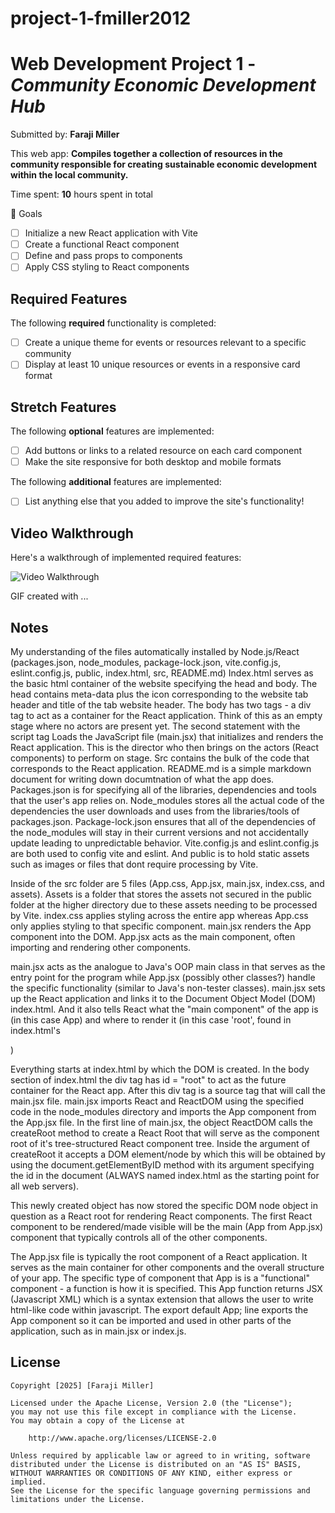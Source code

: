 # project-1-fmiller2012

# Web Development Project 1 - *Community Economic Development Hub*

Submitted by: **Faraji Miller**

This web app: **Compiles together a collection of resources in the community responsible for creating sustainable economic development within the local community.**

Time spent: **10** hours spent in total

🎯 Goals
- [ ] Initialize a new React application with Vite
- [ ] Create a functional React component
- [ ] Define and pass props to components
- [ ] Apply CSS styling to React components

## Required Features

The following **required** functionality is completed:

- [ ] Create a unique theme for events or resources relevant to a specific community
- [ ] Display at least 10 unique resources or events in a responsive card format

## Stretch Features

The following **optional** features are implemented:

- [ ] Add buttons or links to a related resource on each card component
- [ ] Make the site responsive for both desktop and mobile formats

The following **additional** features are implemented:

* [ ] List anything else that you added to improve the site's functionality!

## Video Walkthrough

Here's a walkthrough of implemented required features:

<img src='http://i.imgur.com/link/to/your/gif/file.gif' title='Video Walkthrough' width='' alt='Video Walkthrough' />

<!-- Replace this with whatever GIF tool you used! -->
GIF created with ...  
<!-- Recommended tools:
[Kap](https://getkap.co/) for macOS
[ScreenToGif](https://www.screentogif.com/) for Windows
[peek](https://github.com/phw/peek) for Linux. -->

## Notes

My understanding of the files automatically installed by Node.js/React (packages.json, node_modules, package-lock.json, vite.config.js, eslint.config.js, public, index.html, src, README.md)
Index.html serves as the basic html container of the website specifying the head and body. The head contains meta-data plus the icon corresponding to the website tab header and title of the tab website header. The body has two tags - a div tag to act as a container for the React application. Think of this as an empty stage where no actors are present yet. The second statement with the script tag Loads the JavaScript file (main.jsx) that initializes and renders the React application. This is the director who then brings on the actors (React components) to perform on stage.
Src contains the bulk of the code that corresponds to the React application.
README.md is a simple markdown document for writing down documtnation of what the app does.
Packages.json is for specifying all of the libraries, dependencies and tools that the user's app relies on. Node_modules stores all the actual code of the dependencies the user downloads and uses from the libraries/tools of packages.json. Package-lock.json ensures that all of the dependencies of the node_modules will stay in their current versions and not accidentally update leading to unpredictable behavior. Vite.config.js and eslint.config.js are both used to config vite and eslint. And public is to hold static assets such as images or files that dont require processing by Vite.

Inside of the src folder are 5 files (App.css, App.jsx, main.jsx, index.css, and assets). Assets is a folder that stores the assets not secured in the public folder at the higher directory due to these assets needing to be processed by Vite. index.css applies styling across the entire app whereas App.css only applies styling to that specific component. main.jsx renders the App component into the DOM. App.jsx acts as the main component, often importing and rendering other components.

main.jsx acts as the analogue to Java's OOP main class in that serves as the entry point for the program while App.jsx (possibly other classes?) handle the specific functionality (similar to Java's non-tester classes). main.jsx sets up the React application and links it to the Document Object Model (DOM) index.html. And it also tells React what the "main component" of the app is (in this case App) and where to render it (in this case 'root', found in index.html's <div id = "root">)

Everything starts at index.html by which the DOM is created. In the body section of index.html the div tag has id = "root" to act as the future container for the React app. After this div tag is a source tag that will call the main.jsx file. main.jsx imports React and ReactDOM using the specified code in the node_modules directory and imports the App component from the App.jsx file. In the first line of main.jsx, the object ReactDOM calls the createRoot method to create a React Root that will serve as the component root of it's tree-structured React component tree. Inside the argument of createRoot it accepts a DOM element/node by which this will be obtained by using the document.getElementByID method with its argument specifying the id in the document (ALWAYS named index.html as the starting point for all web servers).

This newly created object has now stored the specific DOM node object in question as a React root for rendering React components. The first React component to be rendered/made visible will be the main (App from App.jsx) component that typically controls all of the other components.

The App.jsx file is typically the root component of a React application. It serves as the main container for other components and the overall structure of your app. 
The specific type of component that App is is a "functional" component - a function is how it is specified. This App function returns JSX (Javascript XML) which is a syntax extension that allows the user to write html-like code within javascript.
The export default App; line exports the App component so it can be imported and used in other parts of the application, such as in main.jsx or index.js.


 
## License

    Copyright [2025] [Faraji Miller]

    Licensed under the Apache License, Version 2.0 (the "License");
    you may not use this file except in compliance with the License.
    You may obtain a copy of the License at

        http://www.apache.org/licenses/LICENSE-2.0

    Unless required by applicable law or agreed to in writing, software
    distributed under the License is distributed on an "AS IS" BASIS,
    WITHOUT WARRANTIES OR CONDITIONS OF ANY KIND, either express or implied.
    See the License for the specific language governing permissions and
    limitations under the License.
